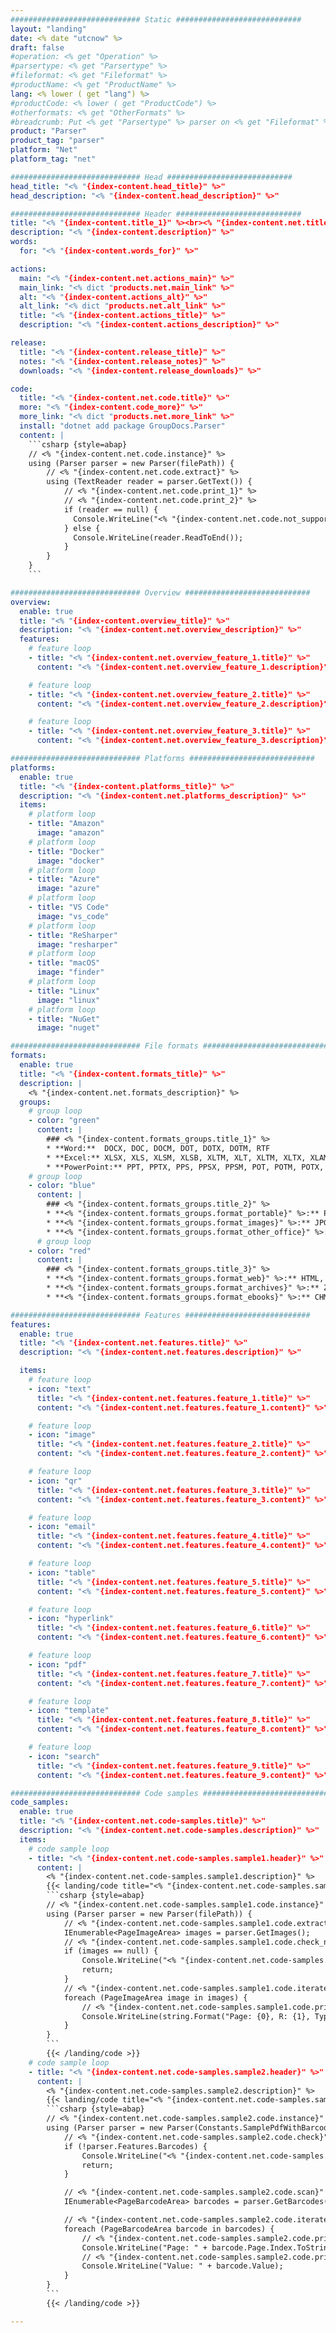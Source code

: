 ```yaml
---
############################# Static ############################
layout: "landing"
date: <% date "utcnow" %>
draft: false
#operation: <% get "Operation" %>
#parsertype: <% get "Parsertype" %>
#fileformat: <% get "Fileformat" %>
#productName: <% get "ProductName" %>
lang: <% lower ( get "lang") %>
#productCode: <% lower ( get "ProductCode") %>
#otherformats: <% get "OtherFormats" %>
#breadcrumb: Put <% get "Parsertype" %> parser on <% get "Fileformat" %> for <% get "ProgLang" %>
product: "Parser"
product_tag: "parser"
platform: "Net"
platform_tag: "net"

############################# Head ############################
head_title: "<% "{index-content.head_title}" %>"
head_description: "<% "{index-content.head_description}" %>"

############################# Header ############################
title: "<% "{index-content.title_1}" %><br><% "{index-content.net.title_2}" %>"
description: "<% "{index-content.description}" %>"
words:
  for: "<% "{index-content.words_for}" %>"

actions:
  main: "<% "{index-content.net.actions_main}" %>"
  main_link: "<% dict "products.net.main_link" %>"
  alt: "<% "{index-content.actions_alt}" %>"
  alt_link: "<% dict "products.net.alt_link" %>"
  title: "<% "{index-content.actions_title}" %>"
  description: "<% "{index-content.actions_description}" %>"

release:
  title: "<% "{index-content.release_title}" %>"
  notes: "<% "{index-content.release_notes}" %>"
  downloads: "<% "{index-content.release_downloads}" %>"

code:
  title: "<% "{index-content.net.code.title}" %>"
  more: "<% "{index-content.code_more}" %>"
  more_link: "<% dict "products.net.more_link" %>"
  install: "dotnet add package GroupDocs.Parser"
  content: |
    ```csharp {style=abap}   
    // <% "{index-content.net.code.instance}" %>
    using (Parser parser = new Parser(filePath)) {
        // <% "{index-content.net.code.extract}" %>
        using (TextReader reader = parser.GetText()) {
            // <% "{index-content.net.code.print_1}" %>
            // <% "{index-content.net.code.print_2}" %>
            if (reader == null) {
              Console.WriteLine("<% "{index-content.net.code.not_supported}" %>");
            } else {
              Console.WriteLine(reader.ReadToEnd());
            }
        }
    }
    ```

############################# Overview ############################
overview:
  enable: true
  title: "<% "{index-content.overview_title}" %>"
  description: "<% "{index-content.net.overview_description}" %>"
  features:
    # feature loop
    - title: "<% "{index-content.net.overview_feature_1.title}" %>"
      content: "<% "{index-content.net.overview_feature_1.description}" %>"

    # feature loop
    - title: "<% "{index-content.net.overview_feature_2.title}" %>"
      content: "<% "{index-content.net.overview_feature_2.description}" %>"

    # feature loop
    - title: "<% "{index-content.net.overview_feature_3.title}" %>"
      content: "<% "{index-content.net.overview_feature_3.description}" %>"

############################# Platforms ############################
platforms:
  enable: true
  title: "<% "{index-content.platforms_title}" %>"
  description: "<% "{index-content.net.platforms_description}" %>"
  items:
    # platform loop
    - title: "Amazon"
      image: "amazon"
    # platform loop
    - title: "Docker"
      image: "docker"
    # platform loop
    - title: "Azure"
      image: "azure"
    # platform loop
    - title: "VS Code"
      image: "vs_code"
    # platform loop
    - title: "ReSharper"
      image: "resharper"
    # platform loop
    - title: "macOS"
      image: "finder"
    # platform loop
    - title: "Linux"
      image: "linux"
    # platform loop
    - title: "NuGet"
      image: "nuget"

############################# File formats ############################
formats:
  enable: true
  title: "<% "{index-content.formats_title}" %>"
  description: |
    <% "{index-content.net.formats_description}" %>
  groups:
    # group loop
    - color: "green"
      content: |
        ### <% "{index-content.formats_groups.title_1}" %>
        * **Word:**  DOCX, DOC, DOCM, DOT, DOTX, DOTM, RTF
        * **Excel:** XLSX, XLS, XLSM, XLSB, XLTM, XLT, XLTM, XLTX, XLAM, SXC, SpreadsheetML
        * **PowerPoint:** PPT, PPTX, PPS, PPSX, PPSM, POT, POTM, POTX, PPTM
    # group loop
    - color: "blue"
      content: |
        ### <% "{index-content.formats_groups.title_2}" %>
        * **<% "{index-content.formats_groups.format_portable}" %>:** PDF
        * **<% "{index-content.formats_groups.format_images}" %>:** JPG, BMP, PNG, TIFF, GIF
        * **<% "{index-content.formats_groups.format_other_office}" %>:** ODT, OTT, OTS, ODS, ODP, OTP, ODG
      # group loop
    - color: "red"
      content: |
        ### <% "{index-content.formats_groups.title_3}" %>
        * **<% "{index-content.formats_groups.format_web}" %>:** HTML, MHTML
        * **<% "{index-content.formats_groups.format_archives}" %>:** ZIP, TAR, 7Z
        * **<% "{index-content.formats_groups.format_ebooks}" %>:** CHM, EPUB, FB2, MOBI

############################# Features ############################
features:
  enable: true
  title: "<% "{index-content.net.features.title}" %>"
  description: "<% "{index-content.net.features.description}" %>"

  items:
    # feature loop
    - icon: "text"
      title: "<% "{index-content.net.features.feature_1.title}" %>"
      content: "<% "{index-content.net.features.feature_1.content}" %>"

    # feature loop
    - icon: "image"
      title: "<% "{index-content.net.features.feature_2.title}" %>"
      content: "<% "{index-content.net.features.feature_2.content}" %>"

    # feature loop
    - icon: "qr"
      title: "<% "{index-content.net.features.feature_3.title}" %>"
      content: "<% "{index-content.net.features.feature_3.content}" %>"

    # feature loop
    - icon: "email"
      title: "<% "{index-content.net.features.feature_4.title}" %>"
      content: "<% "{index-content.net.features.feature_4.content}" %>"

    # feature loop
    - icon: "table"
      title: "<% "{index-content.net.features.feature_5.title}" %>"
      content: "<% "{index-content.net.features.feature_5.content}" %>"

    # feature loop
    - icon: "hyperlink"
      title: "<% "{index-content.net.features.feature_6.title}" %>"
      content: "<% "{index-content.net.features.feature_6.content}" %>"

    # feature loop
    - icon: "pdf"
      title: "<% "{index-content.net.features.feature_7.title}" %>"
      content: "<% "{index-content.net.features.feature_7.content}" %>"

    # feature loop
    - icon: "template"
      title: "<% "{index-content.net.features.feature_8.title}" %>"
      content: "<% "{index-content.net.features.feature_8.content}" %>"

    # feature loop
    - icon: "search"
      title: "<% "{index-content.net.features.feature_9.title}" %>"
      content: "<% "{index-content.net.features.feature_9.content}" %>"

############################# Code samples ############################
code_samples:
  enable: true
  title: "<% "{index-content.net.code-samples.title}" %>"
  description: "<% "{index-content.net.code-samples.description}" %>"
  items:
    # code sample loop
    - title: "<% "{index-content.net.code-samples.sample1.header}" %>"
      content: |
        <% "{index-content.net.code-samples.sample1.description}" %>
        {{< landing/code title="<% "{index-content.net.code-samples.sample1.title}" %>">}}
        ```csharp {style=abap}
        // <% "{index-content.net.code-samples.sample1.code.instance}" %>
        using (Parser parser = new Parser(filePath)) {
            // <% "{index-content.net.code-samples.sample1.code.extract}" %>
            IEnumerable<PageImageArea> images = parser.GetImages();
            // <% "{index-content.net.code-samples.sample1.code.check_null}" %>
            if (images == null) {
                Console.WriteLine("<% "{index-content.net.code-samples.sample1.code.not_supported}" %>");
                return;
            }
            // <% "{index-content.net.code-samples.sample1.code.iterate}" %>
            foreach (PageImageArea image in images) {
                // <% "{index-content.net.code-samples.sample1.code.print}" %>
                Console.WriteLine(string.Format("Page: {0}, R: {1}, Type: {2}", image.Page.Index, image.Rectangle, image.FileType));
            }
        }
        ```
        {{< /landing/code >}}
    # code sample loop
    - title: "<% "{index-content.net.code-samples.sample2.header}" %>"
      content: |
        <% "{index-content.net.code-samples.sample2.description}" %>
        {{< landing/code title="<% "{index-content.net.code-samples.sample2.title}" %>">}}
        ```csharp {style=abap}   
        // <% "{index-content.net.code-samples.sample2.code.instance}" %>
        using (Parser parser = new Parser(Constants.SamplePdfWithBarcodes)) {
            // <% "{index-content.net.code-samples.sample2.code.check}" %>
            if (!parser.Features.Barcodes) {
                Console.WriteLine("<% "{index-content.net.code-samples.sample2.code.not_supported}" %>");
                return;
            }

            // <% "{index-content.net.code-samples.sample2.code.scan}" %>
            IEnumerable<PageBarcodeArea> barcodes = parser.GetBarcodes();

            // <% "{index-content.net.code-samples.sample2.code.iterate}" %>
            foreach (PageBarcodeArea barcode in barcodes) {
                // <% "{index-content.net.code-samples.sample2.code.print_page_index}" %>
                Console.WriteLine("Page: " + barcode.Page.Index.ToString());
                // <% "{index-content.net.code-samples.sample2.code.print_value}" %>
                Console.WriteLine("Value: " + barcode.Value);
            }
        }
        ```
        {{< /landing/code >}}

---
```

